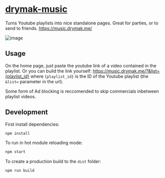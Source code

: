 # [drymak-music](https://music.drymak.me/)

Turns Youtube playlists into nice standalone pages. Great for parties, or to send to friends. https://music.drymak.me/

![image](https://user-images.githubusercontent.com/4929974/89713446-93b6c180-d98f-11ea-8f5e-33f5e847c11c.png)

## Usage

On the home page, just paste the youtube link of a video contained in the playlist. Or you can build the link yourself: https://music.drymak.me/?&list={playlist_id} where `{playlist_id}` is the ID of the Youtube playlist (the `&list=` parameter in the url).


Some form of Ad blocking is reccomended to skip commercials inbetween playlist videos.

## Development

First install dependencies:

```sh
npm install
```

To run in hot module reloading mode:

```sh
npm start
```

To create a production build to the `dist` folder:

```sh
npm run build
```

